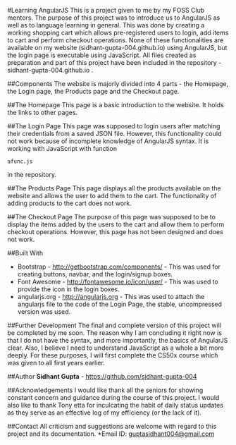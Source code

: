 #Learning AngularJS
This is a project given to me by my FOSS Club mentors. The purpose of this project was to introduce us to AngularJS as well as to language learning in general. This was done by creating a working shopping cart which allows pre-registered users to login, add items to cart and perform checkout operations. None of these functionalities are available on my website (sidhant-gupta-004.github.io) using AngularJS, but the login page is executable using JavaScript. All files created as preparation and part of this project have been included in the repository - sidhant-gupta-004.github.io .

##Components
The website is majorly divided into 4 parts - the Homepage, the Login page, the Products page and the Checkout page.

##The Homepage
This page is a basic introduction to the website. It holds the links to other pages.

##The Login Page
This page was supposed to login users after matching their credentials from a saved JSON file. However, this functionality could not work because of incomplete knowledge of AngularJS syntax. It is working with JavaScript with function
```
afunc.js
```
in the repository.

##The Products Page
This page displays all the products available on the website and allows the user to add them to the cart. The functionality of adding products to the cart does not work.

##The Checkout Page
The purpose of this page was supposed to be to display the items added by the users to the cart and allow them to perform checkout operations. However, this page has not been designed and does not work.

##Built With
* Bootstrap - http://getbootstrap.com/components/ - This was used for creating buttons, navbar, and the login/signup boxes.
* Font Awesome - http://fontawesome.io/icon/user/ - This was used to provide the icon in the login boxes.
* angularjs.org - http://angularjs.org - This was used to attach the angularjs file to the code of the Login Page, the stable, uncompressed version was used.

##Further Development
The final and complete version of this project will be completed by me soon. The reason why I am concluding it right now is that I do not have the syntax, and more importantly, the basics of AngularJS clear. Also, I believe I need to understand JavaScript as a whole a bit more deeply. For these purposes, I will first complete the CS50x course which was given to all first years earlier.

##Author
**Sidhant Gupta** - https://github.com/sidhant-gupta-004

##Acknowledgements
I would like thank all the seniors for showing constant concern and guidance during the course of this project. I would also like to thank Tony etta for inculcating the habit of daily status updates as they serve as an effective log of my efficiency (or the lack of it).

##Contact
All criticism and suggestions are welcome with regard to this project and its documentation.
*Email ID: guptasidhant004@gmail.com
